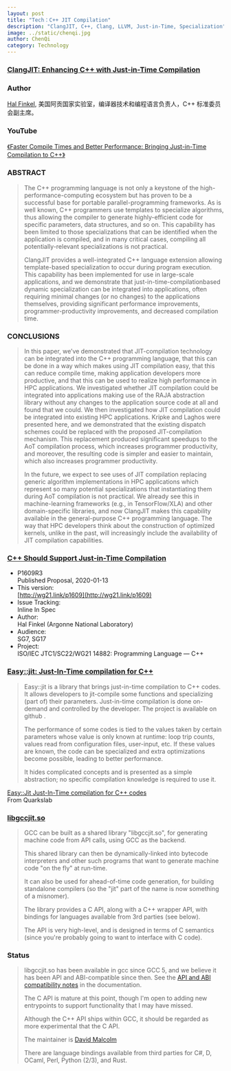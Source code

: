 ```yaml
---
layout: post
title: "Tech：C++ JIT Compilation"
description: "ClangJIT, C++, Clang, LLVM, Just-in-Time, Specialization"
image: ../static/chenqi.jpg
author: ChenQi
category: Technology
---
```


### [ClangJIT: Enhancing C++ with Just-in-Time Compilation](https://arxiv.org/pdf/1904.08555.pdf)

### Author

[Hal Finkel](https://www.alcf.anl.gov/about/people/hal-finkel), 美国阿贡国家实验室，编译器技术和编程语言负责人，C++ 标准委员会副主席。

### YouTube

[《Faster Compile Times and Better Performance: Bringing Just-in-Time Compilation to C++》](https://www.youtube.com/watch?v=6dv9vdGIaWs)

### ABSTRACT

> The C++ programming language is not only a keystone of the
high-performance-computing ecosystem but has proven to be a
successful base for portable parallel-programming frameworks. As
is well known, C++ programmers use templates to specialize algorithms, thus allowing the compiler to generate highly-efficient
code for specific parameters, data structures, and so on. This capability has been limited to those specializations that can be identified when the application is compiled, and in many critical cases,
compiling all potentially-relevant specializations is not practical.
>
> ClangJIT provides a well-integrated C++ language extension allowing template-based specialization to occur during program execution. This capability has been implemented for use in large-scale
applications, and we demonstrate that just-in-time-compilationbased dynamic specialization can be integrated into applications,
often requiring minimal changes (or no changes) to the applications themselves, providing significant performance improvements,
programmer-productivity improvements, and decreased compilation time.

### CONCLUSIONS

> In this paper, we’ve demonstrated that JIT-compilation technology
can be integrated into the C++ programming language, that this
can be done in a way which makes using JIT compilation easy, that
this can reduce compile time, making application developers more
productive, and that this can be used to realize high performance in
HPC applications. We investigated whether JIT compilation could
be integrated into applications making use of the RAJA abstraction
library without any changes to the application source code at all
and found that we could. We then investigated how JIT compilation could be integrated into existing HPC applications. Kripke
and Laghos were presented here, and we demonstrated that the
existing dispatch schemes could be replaced with the proposed
JIT-compilation mechanism. This replacement produced significant
speedups to the AoT compilation process, which increases programmer productivity, and moreover, the resulting code is simpler and
easier to maintain, which also increases programmer productivity.
>
> In the future, we expect to see uses of JIT compilation replacing
generic algorithm implementations in HPC applications which represent so many potential specializations that instantiating them
during AoT compilation is not practical. We already see this in
machine-learning frameworks (e.g., in TensorFlow/XLA) and other
domain-specific libraries, and now ClangJIT makes this capability
available in the general-purpose C++ programming language. The
way that HPC developers think about the construction of optimized
kernels, unlike in the past, will increasingly include the availability
of JIT compilation capabilities.

### [C++ Should Support Just-in-Time Compilation](http://www.open-std.org/jtc1/sc22/wg21/docs/papers/2020/p1609r3.html)

+ P1609R3  
Published Proposal, 2020-01-13
+ This version:  
[http://wg21.link/p1609](http://wg21.link/p1609)
+ Issue Tracking:  
Inline In Spec
+ Author:  
Hal Finkel (Argonne National Laboratory)
+ Audience:  
SG7, SG17
+ Project:  
ISO/IEC JTC1/SC22/WG21 14882: Programming Language — C++

### [Easy::jit: Just-In-Time compilation for C++](https://blog.quarkslab.com/easyjit-just-in-time-compilation-for-c.html)

> Easy::jit is a library that brings just-in-time compilation to C++ codes. It allows developers to jit-compile some functions and specializing (part of) their parameters. Just-in-time compilation is done on-demand and controlled by the developer. The project is available on github .
>
> The performance of some codes is tied to the values taken by certain parameters whose value is only known at runtime: loop trip counts, values read from configuration files, user-input, etc. If these values are known, the code can be specialized and extra optimizations become possible, leading to better performance.
>
> It hides complicated concepts and is presented as a simple abstraction; no specific compilation knowledge is required to use it.

[Easy::Jit Just-In-Time compilation for C++ codes](http://llvm.org/devmtg/2018-04/slides/Caamano-Easy_Jit.pdf)  
From Quarkslab  

### [libgccjit.so](https://gcc.gnu.org/wiki/JIT)

> GCC can be built as a shared library "libgccjit.so", for generating machine code from API calls, using GCC as the backend.
>
> This shared library can then be dynamically-linked into bytecode interpreters and other such programs that want to generate machine code "on the fly" at run-time.
>
> It can also be used for ahead-of-time code generation, for building standalone compilers (so the "jit" part of the name is now something of a misnomer).
>
> The library provides a C API, along with a C++ wrapper API, with bindings for languages available from 3rd parties (see below).
>
> The API is very high-level, and is designed in terms of C semantics (since you're probably going to want to interface with C code).

### Status

> libgccjit.so has been available in gcc since GCC 5, and we believe it has been API and ABI-compatible since then. See the [API and ABI compatibility notes](https://gcc.gnu.org/onlinedocs/jit/topics/compatibility.html) in the documentation.
>
> The C API is mature at this point, though I'm open to adding new entrypoints to support functionality that I may have missed.
>
> Although the C++ API ships within GCC, it should be regarded as more experimental that the C API.
>
> The maintainer is [David Malcolm](dmalcolm@redhat.com)
>
> There are language bindings available from third parties for C#, D, OCaml, Perl, Python (2/3), and Rust.
